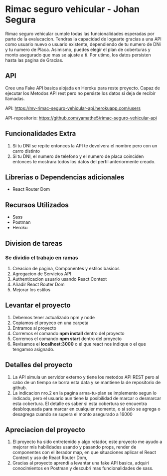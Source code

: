 
# Rimac seguro vehicular - Johan Segura

Rimac seguro vehicular cumple todas las funcionalidades esperadas por parte de la evalucacion. Tendras la capacidad de logearte gracias a una API como usuario nuevo o usuario existente, dependiendo de tu numero de DNi y tu numero de Placa. Asimismo, puedes elegir el plan de coberturas y monto asegurado que mas se ajuste a ti. Por utimo, los datos persisten hasta las pagina de Gracias.

## API

Cree una Fake API basica alojada en Heroku para reste proyecto. Capaz de ejecutar los Metodos API rest pero no persiste los datos si deja de recibir llamadas.

API: https://my-rimac-seguro-vehicular-api.herokuapp.com/users

API-repositorio: https://github.com/yamathe5/rimac-seguro-vehicular-api

## Funcionalidades Extra

1. Si tu DNI se repite entonces la API te devolvera el nombre pero con un carro distinto
2. Si tu DNI, el numero de telefono y el numero de placa coinciden entonces te mostrara todos los datos del perfil anteriormente creado.


## Librerias o Dependencias adicionales
- React Router Dom

## Recursos Utilizados
- Sass
- Postman
- Heroku

## Division de tareas
### Se dividio el trabajo en ramas
1. Creacion de pagina, Componentes y estilos basicos
2. Agregacion de Servicios API
3. Authenticacion usuario usando React Context 
4. Añadir React Router Dom
5. Mejorar los estilos

## Levantar el proyecto
1. Debemos tener actualizado npm y node
2. Copiamos el proyeco en una carpeta
3. Entramos al proyecto
4. Corremos el comando **npm install** dentro del proyecto
5. Corremos el comando **npm start** dentro del proyecto
6. Revisamos el **localhost:3000** o el que react nos indique o el que tengamso asignado.

## Detalles del proyecto 
1. La API simula un servidor externo y tiene los metodos API REST pero al cabo de un tiempo se borra esta data y se mantiene la de repositorio de github. 
2. La indicacion nro.2 en la pagina arma-tu-plan se implemento segun lo indicado, pero el usuario aun tiene la posibilidad de marcar o desmarcar esta cobertura.
El detalle es saber si esta cobertura se encuentra desbloqueada para marcar en cualquier momento, o si solo se agrega o desagrega cuando se supera el monto asegurado a 16000

## Apreciacion del proyecto
1. El proyecto ha sido entretenido y algo retador, este proyecto me ayudo a mejorar mis habilidades usando y pasando props, render de componentes con el iterador map, en que situaciones aplicar el React Context y uso de React Router Dom, 
2. Gracias al proyecto aprendi a levantar una fake API basica, adquiri conocimientos en Postman y descubri mas funcionalidades de sass.
